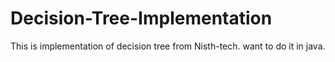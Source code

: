 # Decision-Tree-Implementation
This is implementation of decision tree from Nisth-tech. want to do it in java.
